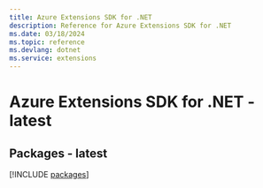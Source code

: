 ```yaml
---
title: Azure Extensions SDK for .NET
description: Reference for Azure Extensions SDK for .NET
ms.date: 03/18/2024
ms.topic: reference
ms.devlang: dotnet
ms.service: extensions
---
```

# Azure Extensions SDK for .NET - latest
## Packages - latest
[!INCLUDE [packages](extensions-index.md)]